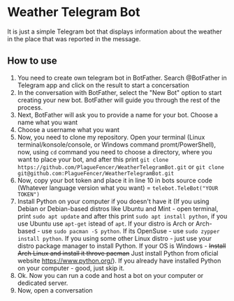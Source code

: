 # Weather Telegram Bot
It is just a simple Telegram bot that displays information about the weather in the place that was reported in the message. 

## How to use
1. You need to create own telegram bot in BotFather. Search @BotFather in Telegram app and click on the result to start a concersation
2. In the conversation with BotFather, select the "New Bot" option to start creating your new bot. BotFather will guide you through the rest of the process.
3. Next, BotFather will ask you to provide a name for your bot. Choose a name what you want
4. Choose a username what you want
5. Now, you need to clone my repository. Open your terminal (Linux terminal/konsole/console, or Windows command promt/PowerShell), now, using `cd` command you need to choose a directory, where you want to place your bot, and after this print `git clone https://github.com/PlagueFencer/WeatherTelegramBot.git` or `git clone git@github.com:PlagueFencer/WeatherTelegramBot.git`
6. Now, copy your bot token and place it in line 10 in bots source code (Whatever language version what you want) = `telebot.TeleBot("YOUR TOKEN")`
7. Install Python on your computer if you doesn't have it (If you using Debian or Debian-based distros like Ubuntu and Mint - open terminal, print `sudo apt update` and after this print `sudo apt install python`, if you use Ubuntu use `apt-get` istead of `apt`. If your distro is Arch or Arch-based - use `sudo pacman -S python`. If its OpenSuse - use `sudo zypper install python`. If you using some other Linux distro - just use your distro package manager to install Python. If your OS is Windows - ~~Install Arch Linux and install it throve pacman~~ Just install Python from oficial website https://www.python.org/). If you already have installed Python on your computer - good, just skip it.
8. Ok. Now you can run a code and host a bot on your computer or dedicated server. 
9. Now, open a conversation 
